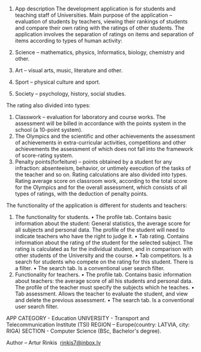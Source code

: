 1. App description 
The development application is for students and teaching staff of Universities. Main purpose of the application – evaluation of students by teachers, viewing their rankings of students and compare their own rating with the ratings of other students. 
The application involves the separation of ratings on items and separation of items according to types of human activity: 

1. Science – mathematics, physics, Informatics, biology, chemistry and other.
2. Art – visual arts, music, literature and other.
3. Sport – physical culture and sport. 
4. Society – psychology, history, social studies.

The rating also divided into types: 
1. Classwork – evaluation for laboratory and course works. The assessment will be billed in accordance with the points system in the school (a 10-point system).
2. The Olympics and the scientific and other achievements the assessment of achievements in extra-curricular activities, competitions and other achievements the assessment of which does not fall into the framework of score-rating system. 
3. Penalty points(forfeiture) – points obtained by a student for any infraction: absenteeism, behavior, or untimely execution of the tasks of the teacher and so on.
Rating calculations are also divided into types. Rating average score on classroom work, according to the total score for the Olympics and for the overall assessment, which consists of all types of ratings, with the deduction of penalty points. 

The functionality of the application is different for students and teachers:
1. The functionality for students.
• The profile tab. Contains basic information about the student: General statistics, the average score for all subjects and personal data. The profile of the student will need to indicate teachers who have the right to judge it.
• Tab rating. Contains information about the rating of the student for the selected subject. The rating is calculated as for the individual student, and in comparison with other students of the University and the course.
• Tab competitors. Is a search for students who compete on the rating for this student. There is a filter.
• The search tab. Is a conventional user search filter.
2. Functionality for teachers.
• The profile tab. Contains basic information about teachers: the average score of all his students and personal data. The profile of the teacher must specify the subjects which he teaches.
• Tab assessment. Allows the teacher to evaluate the student, and view and delete the previous assessment.
• The search tab. Is a conventional user search filter.


APP CATEGORY - Education
UNIVERSITY -  Transport and Telecommunication Institute (TSI)
REGION – Europe(country: LATVIA, city: RIGA)
SECTION - Computer Science (BSc, Bachelor's degree).

Author – Artur Rinkis  rinkis7@inbox.lv
